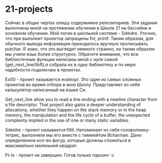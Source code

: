 # 21-projects

Сейчас в общих чертах опишу содержимое репозиториев. Эти задания выполнены мной на протяжении обучения в Школе 21 на бассейне и основном обучении. Мой логин в школьной системе - Sdeidre. Уточню, что при выполнит проектов запрещены for, printf. Таким образом, для обычного вывода информации приходилось вручную прописывать putchar. Я знаю, что это выглядит немного странно, но таким образом мы учили язык более структурно. Обратите внимание, что все библиотечные функции написаны мной с нуля самой (get_next_line/libft),я собрала их в одну библиотеку и по мере надобности подключаю в проектах. 

Ex00 - проект называется evalexpr. Это один из самых сложных проектов во время отбора в мою Школу. Представляет из себя калькулятор написанный на языке Си. 

Get_next_line allow you to read a line ending with a newline character from a file descriptor. That project also gains a deeper understanding of allocations, whether they happen on the stack memory or in the heap memory, the manipulation and the life cycle of a buffer, the unexpected complexity implied in the use of one or many static variables.

Sdeidre - проект называется fillit. Напоминает из себя головоломку-тетрис, выполняли мы его вместе с тиммейтом Bcharman. Дано определенное кол-во фигур, которые должны сложиться в максимально маленький квадрат.

Ft-ls - проект не завершен. Готов только парсинг :с 
